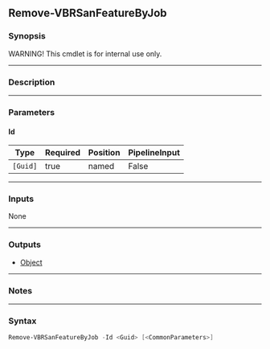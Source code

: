 Remove-VBRSanFeatureByJob
-------------------------

### Synopsis
WARNING!
This cmdlet is for internal use only.

---

### Description

---

### Parameters
#### **Id**

|Type    |Required|Position|PipelineInput|
|--------|--------|--------|-------------|
|`[Guid]`|true    |named   |False        |

---

### Inputs
None

---

### Outputs
* [Object](https://learn.microsoft.com/en-us/dotnet/api/System.Object)

---

### Notes

---

### Syntax
```PowerShell
Remove-VBRSanFeatureByJob -Id <Guid> [<CommonParameters>]
```

